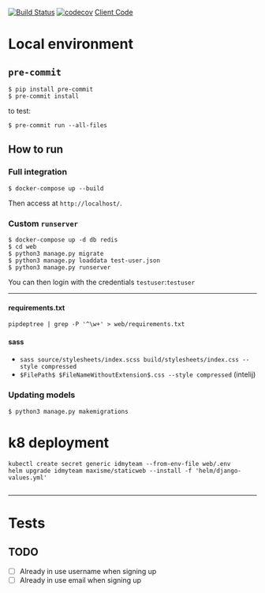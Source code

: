 [![Build Status](https://github.com/maxisme/idmyteam-server/workflows/ID%20My%20Team%20Server/badge.svg)](https://github.com/maxisme/idmyteam-server/actions)
[![codecov](https://codecov.io/gh/maxisme/idmyteam-server/branch/master/graph/badge.svg?token=3BHMWx6kUO)](https://codecov.io/gh/maxisme/idmyteam-server)
[Client Code](https://github.com/maxisme/idmyteam-server)

# Local environment
## `pre-commit`
```
$ pip install pre-commit
$ pre-commit install
```

to test:
```
$ pre-commit run --all-files
```

## How to run
### Full integration
```
$ docker-compose up --build
```
Then access at `http://localhost/`.

### Custom `runserver`
```
$ docker-compose up -d db redis
$ cd web
$ python3 manage.py migrate
$ python3 manage.py loaddata test-user.json
$ python3 manage.py runserver
```
You can then login with the credentials `testuser`:`testuser`

___

#### requirements.txt
```
pipdeptree | grep -P '^\w+' > web/requirements.txt
```

#### sass
 - `sass source/stylesheets/index.scss build/stylesheets/index.css --style compressed`
 - `$FilePath$ $FileNameWithoutExtension$.css --style compressed` (intelij)
 

### Updating models
```
$ python3 manage.py makemigrations
```

# k8 deployment
```
kubectl create secret generic idmyteam --from-env-file web/.env
helm upgrade idmyteam maxisme/staticweb --install -f 'helm/django-values.yml'
    
```
 
___
# Tests
## TODO
 - [ ] Already in use username when signing up
 - [ ] Already in use email when signing up